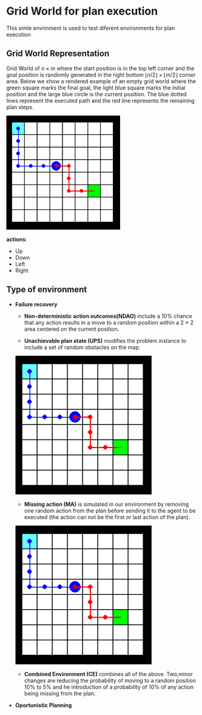 # Grid World for plan execution
This simle envrinment is used to test diferent environments for plan execution

## Grid World Representation

Grid World  of $n \times m$ where the start position is in the top left corner and the goal position is randomly generated in the right bottom $\lfloor n/2\rfloor  \times \lfloor m/2\rfloor$ corner area. Below we xhow a rendered example of an empty grid world where the green square marks the final goal, the light blue square marks the initial position and the large blue circle is the current position. The blue dotted lines represent the executed path and the red line represents the remaining plan steps. 

<img src="Images/EmptyMap.png" width="300" height="300">

**actions**:
- Up
- Down
- Left
- Right


## Type of environment

- **Failure recovery**
  - **Non-deterministic action outcomes(NDAO)** include a 10% chance that any action results in a move to a random position within a 2 × 2 area centered on the current position.

  - **Unachievable plan state (UPS)** modifies the problem instance to include a set of random obstacles on the map.
  
  ![UPS](Images/EmptyMap.png)

  - **Missing action (MA)** is simulated in our environment by removing one random action from the plan before sending it to the agent to be executed (the action can not be the first or last action of the plan).
  
  ![MA](Images/EmptyMap.png)

  - **Combined Environment (CE)** combines all of the above. Two,minor changes are reducing the probability of moving to a random position 10% to 5% and he introduction of a probability of 10% of any action being missing from the plan.
  
- **Oportunistic Planning**